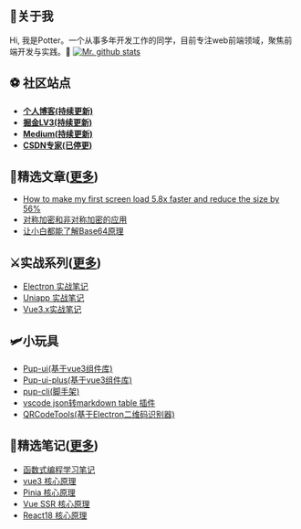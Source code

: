 <!--
**yxw007/yxw007** is a ✨ _special_ ✨ repository because its `README.md` (this file) appears on your GitHub profile.

Here are some ideas to get you started:

- 🔭 I’m currently working on ...
- 🌱 I’m currently learning ...
- 👯 I’m looking to collaborate on ...
- 🤔 I’m looking for help with ...
- 💬 Ask me about ...
- 📫 How to reach me: ...
- 😄 Pronouns: ...
- ⚡ Fun fact: ...
-->

## 🚀关于我 

Hi, 我是Potter。一个从事多年开发工作的同学，目前专注web前端领域，聚焦前端开发与实践。💪
[![Mr. github stats](https://github-readme-stats.vercel.app/api?username=yxw007)](https://vuescrolljs.yvescoding.org/)

## ⚽ 社区站点
- [**个人博客(持续更新)**](https://yanxuewen.cn)
- [**掘金LV3(持续更新)**](https://juejin.cn/user/976022054640718)
- [**Medium(持续更新)**](https://medium.com/@yxw007)
- [**CSDN专家(已停更)**](https://blog.csdn.net/aa4790139?type=lately)

## 🎇精选文章([更多](https://yanxuewen.cn))
- [How to make my first screen load 5.8x faster and reduce the size by 56%](https://medium.com/@yxw007/how-to-make-my-first-screen-load-584-faster-and-reduce-the-size-by-131-85351aa7bb4b)
- [对称加密和非对称加密的应用](https://juejin.cn/post/6913544153859096590)
- [让小白都能了解Base64原理](https://juejin.cn/post/7360528073631793163)

## ⚔实战系列([更多](https://yanxuewen.cn))
- [Electron 实战笔记](https://yanxuewen.cn/article/04-practic/Electron/Electron%20%E5%85%A5%E9%97%A8%E5%AE%9E%E6%88%98%2001%EF%BC%9A%E4%B8%BB%E8%BF%9B%E7%A8%8B%E4%B8%8E%E6%B8%B2%E6%9F%93%E8%BF%9B%E7%A8%8B%E9%80%9A%E4%BF%A1.html)
- [Uniapp 实战笔记](https://yanxuewen.cn/article/04-practic/Uniapp/UniApp02.html)
- [Vue3.x实战笔记](https://juejin.cn/column/6961211906866708517)

## 🛩小玩具
- [Pup-ui(基于vue3组件库)](https://github.com/yxw007/Pup-ui)
- [Pup-ui-plus(基于vue3组件库)](https://github.com/Pup007/pup-ui-plus)
- [pup-cli(脚手架)](https://github.com/yxw007/pup-cli)
- [vscode json转markdown table 插件](https://yanxuewen.cn/article/04-practic/vscode/%E5%AE%9E%E7%8E%B0%E4%B8%80%E4%B8%AA%E5%B0%86JSON%E8%BD%ACmarkdown%20table%E7%9A%84vscode%E6%8F%92%E4%BB%B6.html)
- [QRCodeTools(基于Electron二维码识别器)](https://github.com/yxw007/QRCodeTools)

## 🎉精选笔记([更多](https://yanxuewen.cn))
- [函数式编程学习笔记](https://yanxuewen.cn/ES6_Functional_Programming)
- [vue3 核心原理](https://yanxuewen.cn/article/03-framework/01-vue/vue3.x-%E5%93%8D%E5%BA%94%E5%BC%8F%E6%A0%B8%E5%BF%83%E5%8E%9F%E7%90%86.html)
- [Pinia 核心原理](https://yanxuewen.cn/article/03-framework/20-react/1.%E6%9B%B4%E6%96%B0%E9%98%9F%E5%88%97(%E6%9E%84%E5%BB%BA+%E5%A4%84%E7%90%86).html)
- [Vue SSR 核心原理](https://yanxuewen.cn/article/04-practic/Vue-ssr/01-vue-ssr-%E5%9F%BA%E6%9C%AC%E5%AE%9E%E7%8E%B0.html)
- [React18 核心原理](https://yanxuewen.cn/article/03-framework/20-react/1.%E6%9B%B4%E6%96%B0%E9%98%9F%E5%88%97(%E6%9E%84%E5%BB%BA+%E5%A4%84%E7%90%86).html)
